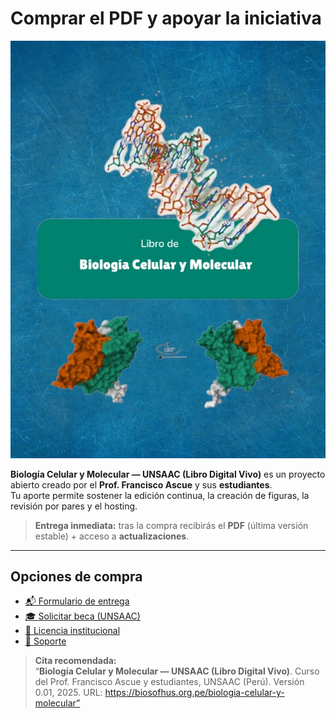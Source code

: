 
# Comprar el PDF y apoyar la iniciativa

![Portada del libro](img/portada.webp)

**Biología Celular y Molecular — UNSAAC (Libro Digital Vivo)** es un proyecto abierto creado por el **Prof. Francisco Ascue** y sus **estudiantes**.  
Tu aporte permite sostener la edición continua, la creación de figuras, la revisión por pares y el hosting.

> **Entrega inmediata:** tras la compra recibirás el **PDF** (última versión estable) + acceso a **actualizaciones**.  

---

## Opciones de compra

- [📬 Formulario de entrega](#)  
- [🎓 Solicitar beca (UNSAAC)](#)  
- [🏫 Licencia institucional](#)  
- [📧 Soporte](francisco.ascue@unsaac.edu.pe)

> **Cita recomendada:**  
> “**Biología Celular y Molecular — UNSAAC (Libro Digital Vivo)**. Curso del Prof. Francisco Ascue y estudiantes, UNSAAC (Perú). Versión 0.01, 2025. URL: https://biosofhus.org.pe/biologia-celular-y-molecular”
